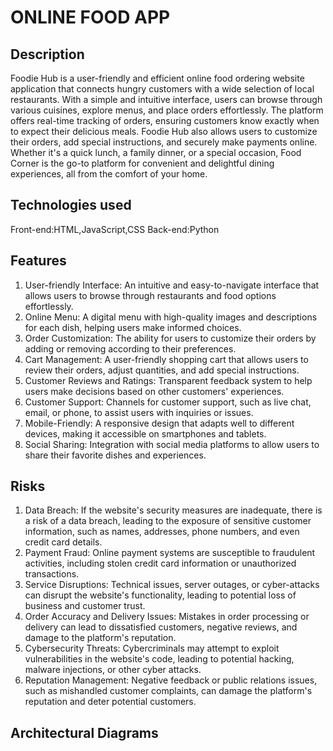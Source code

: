 # ONLINE FOOD APP
## Description
Foodie Hub is a user-friendly and efficient online food ordering website application that connects hungry customers with a wide selection of local restaurants. With a simple and intuitive interface, users can browse through various cuisines, explore menus, and place orders effortlessly. The platform offers real-time tracking of orders, ensuring customers know exactly when to expect their delicious meals. Foodie Hub also allows users to customize their orders, add special instructions, and securely make payments online. Whether it's a quick lunch, a family dinner, or a special occasion, Food Corner is the go-to platform for convenient and delightful dining experiences, all from the comfort of your home.
##  Technologies used
Front-end:HTML,JavaScript,CSS
Back-end:Python
## Features
1. User-friendly Interface: An intuitive and easy-to-navigate interface that allows users to browse through restaurants and food options effortlessly.
2. Online Menu: A digital menu with high-quality images and descriptions for each dish, helping users make informed choices.
3. Order Customization: The ability for users to customize their orders by adding or removing according to their preferences.
4. Cart Management: A user-friendly shopping cart that allows users to review their orders, adjust quantities, and add special instructions.
5. Customer Reviews and Ratings: Transparent feedback system to help users make decisions based on other customers' experiences.
6. Customer Support: Channels for customer support, such as live chat, email, or phone, to assist users with inquiries or issues.
7. Mobile-Friendly: A responsive design that adapts well to different devices, making it accessible on smartphones and tablets.
8. Social Sharing: Integration with social media platforms to allow users to share their favorite dishes and experiences.
## Risks
1. Data Breach: If the website's security measures are inadequate, there is a risk of a data breach, leading to the exposure of sensitive customer information, such as names, addresses, phone numbers, and even credit card details.
2. Payment Fraud: Online payment systems are susceptible to fraudulent activities, including stolen credit card information or unauthorized transactions.
3. Service Disruptions: Technical issues, server outages, or cyber-attacks can disrupt the website's functionality, leading to potential loss of business and customer trust.
4. Order Accuracy and Delivery Issues: Mistakes in order processing or delivery can lead to dissatisfied customers, negative reviews, and damage to the platform's reputation.
5. Cybersecurity Threats: Cybercriminals may attempt to exploit vulnerabilities in the website's code, leading to potential hacking, malware injections, or other cyber attacks.
6. Reputation Management: Negative feedback or public relations issues, such as mishandled customer complaints, can damage the platform's reputation and deter potential customers.
## Architectural Diagrams
